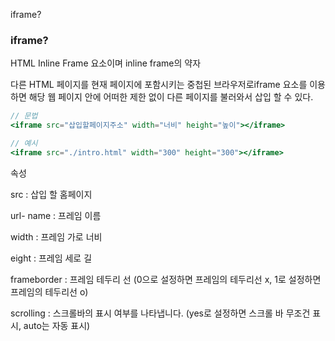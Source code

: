 iframe?

### iframe?

HTML Inline Frame 요소이며 inline frame의 약자

다른 HTML 페이지를 현재 페이지에 포함시키는 중첩된 브라우저로iframe 요소를 이용하면 해당 웹 페이지 안에 어떠한 제한 없이 다른 페이지를 불러와서 삽입 할 수 있다.

```jsx
// 문법
<iframe src="삽입할페이지주소" width="너비" height="높이"></iframe>

// 예시
<iframe src="./intro.html" width="300" height="300"></iframe>
```

속성

src : 삽입 할 홈페이지 

url- name : 프레임 이름

width : 프레임 가로 너비

eight : 프레임 세로 길

frameborder : 프레임 테두리 선 (0으로 설정하면 프레임의 테두리선 x, 1로 설정하면 프레임의 테두리선 o)

scrolling : 스크롤바의 표시 여부를 나타냅니다. (yes로 설정하면 스크롤 바 무조건 표시, auto는 자동 표시)

